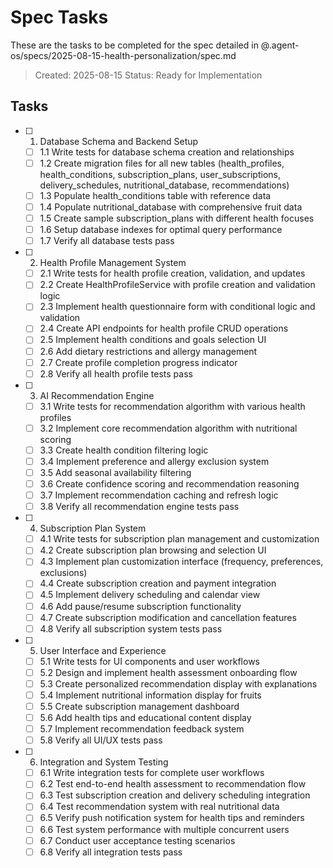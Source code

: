 # Spec Tasks

These are the tasks to be completed for the spec detailed in @.agent-os/specs/2025-08-15-health-personalization/spec.md

> Created: 2025-08-15
> Status: Ready for Implementation

## Tasks

- [ ] 1. Database Schema and Backend Setup
  - [ ] 1.1 Write tests for database schema creation and relationships
  - [ ] 1.2 Create migration files for all new tables (health_profiles, health_conditions, subscription_plans, user_subscriptions, delivery_schedules, nutritional_database, recommendations)
  - [ ] 1.3 Populate health_conditions table with reference data
  - [ ] 1.4 Populate nutritional_database with comprehensive fruit data
  - [ ] 1.5 Create sample subscription_plans with different health focuses
  - [ ] 1.6 Setup database indexes for optimal query performance
  - [ ] 1.7 Verify all database tests pass

- [ ] 2. Health Profile Management System
  - [ ] 2.1 Write tests for health profile creation, validation, and updates
  - [ ] 2.2 Create HealthProfileService with profile creation and validation logic
  - [ ] 2.3 Implement health questionnaire form with conditional logic and validation
  - [ ] 2.4 Create API endpoints for health profile CRUD operations
  - [ ] 2.5 Implement health conditions and goals selection UI
  - [ ] 2.6 Add dietary restrictions and allergy management
  - [ ] 2.7 Create profile completion progress indicator
  - [ ] 2.8 Verify all health profile tests pass

- [ ] 3. AI Recommendation Engine
  - [ ] 3.1 Write tests for recommendation algorithm with various health profiles
  - [ ] 3.2 Implement core recommendation algorithm with nutritional scoring
  - [ ] 3.3 Create health condition filtering logic
  - [ ] 3.4 Implement preference and allergy exclusion system
  - [ ] 3.5 Add seasonal availability filtering
  - [ ] 3.6 Create confidence scoring and recommendation reasoning
  - [ ] 3.7 Implement recommendation caching and refresh logic
  - [ ] 3.8 Verify all recommendation engine tests pass

- [ ] 4. Subscription Plan System
  - [ ] 4.1 Write tests for subscription plan management and customization
  - [ ] 4.2 Create subscription plan browsing and selection UI
  - [ ] 4.3 Implement plan customization interface (frequency, preferences, exclusions)
  - [ ] 4.4 Create subscription creation and payment integration
  - [ ] 4.5 Implement delivery scheduling and calendar view
  - [ ] 4.6 Add pause/resume subscription functionality
  - [ ] 4.7 Create subscription modification and cancellation features
  - [ ] 4.8 Verify all subscription system tests pass

- [ ] 5. User Interface and Experience
  - [ ] 5.1 Write tests for UI components and user workflows
  - [ ] 5.2 Design and implement health assessment onboarding flow
  - [ ] 5.3 Create personalized recommendation display with explanations
  - [ ] 5.4 Implement nutritional information display for fruits
  - [ ] 5.5 Create subscription management dashboard
  - [ ] 5.6 Add health tips and educational content display
  - [ ] 5.7 Implement recommendation feedback system
  - [ ] 5.8 Verify all UI/UX tests pass

- [ ] 6. Integration and System Testing
  - [ ] 6.1 Write integration tests for complete user workflows
  - [ ] 6.2 Test end-to-end health assessment to recommendation flow
  - [ ] 6.3 Test subscription creation and delivery scheduling integration
  - [ ] 6.4 Test recommendation system with real nutritional data
  - [ ] 6.5 Verify push notification system for health tips and reminders
  - [ ] 6.6 Test system performance with multiple concurrent users
  - [ ] 6.7 Conduct user acceptance testing scenarios
  - [ ] 6.8 Verify all integration tests pass